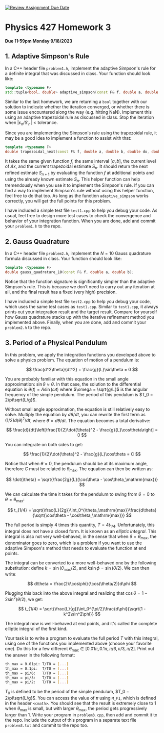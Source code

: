 [![Review Assignment Due Date](https://classroom.github.com/assets/deadline-readme-button-24ddc0f5d75046c5622901739e7c5dd533143b0c8e959d652212380cedb1ea36.svg)](https://classroom.github.com/a/UbKmb7g4)
# Physics 427 Homework 3

__Due 11:59pm Monday 9/18/2023__

## 1. Adaptive Simpson's Rule

In a C++ header file `problem1.h`, implement the adaptive Simpson's rule for a definite integral that was discussed in class. Your function should look like:

``` c++
template <typename F>
std::tuple<bool, double> adaptive_simpson(const F& f, double a, double b, double tolerance);
```

Similar to the last homework, we are returning a `bool` together with our solution to indicate whether the iteration converged, or whether there is some issue encountered along the way (e.g. hitting NaN). Implement this using an adaptive trapezoidal rule as discussed in class. Stop the iteration when $|\varepsilon_n/S'_n| < \mathrm{tolerance}$.

Since you are implementing the Simpson's rule using the trapezoidal rule, it may be a good idea to implement a function to assist with that:

``` c++
template <typename F>
double trapezoidal_next(const F& f, double a, double b, double dx, double Sn);
```

It takes the same given function $f$, the same interval $[a, b]$, the current level of $\Delta x$, and the current trapezoidal estimate $S_n$. It should return the next refined estimate $S_{n+1}$ by evaluating the function $f$ at additional points and using the already known estimate $S_n$. This helper function can help tremendously when you use it to implement the Simpson's rule. If you can find a way to implement Simpson's rule without using this helper function, feel free to do that too. As long as the function `adaptive_simpson` works correctly, you will get the full points for this problem.

I have included a simple test file `test1.cpp` to help you debug your code. As usual, feel free to design more test cases to check the convergence and behavior of your integration function. When you are done, add and commit your `problem1.h` to the repo.

## 2. Gauss Quadrature

In a C++ header file `problem2.h`, implement the $N = 10$ Gauss quadrature formula discussed in class. Your function should look like:

``` c++
template <typename F>
double gauss_quadrature_10(const F& f, double a, double b);
```

Notice that the function signature is significantly simpler than the adaptive Simpson's rule. This is because we don't need to carry out any iteration at all, and the final result has a fixed (very high) precision.

I have included a simple test file `test2.cpp` to help you debug your code, which uses the same test cases as `test1.cpp`. Similar to `test1.cpp`, it always prints out your integration result and the target result. Compare for yourself how Gauss quadrature stacks up with the iterative refinement method you implemented above. Finally, when you are done, add and commit your `problem2.h` to the repo.

## 3. Period of a Physical Pendulum

In this problem, we apply the integration functions you developed above to solve a physics problem. The equation of motion of a pendulum is:

$$
\frac{d^2\theta}{dt^2} + \frac{g}{L}\sin\theta = 0
$$

You are probably familiar with this equation in the small angle approximation: $\sin\theta\approx \theta$. In that case, the solution to the differential equation is $\theta(t) = A\sin(\omega t)$ where $\omega = \sqrt{g/L}$ is the angular frequency of the simple pendulum. The period of this pendulum is $T_0 = 2\pi\sqrt{L/g}$.

Without small angle approximation, the equation is still relatively easy to solve. Multiply the equation by $d\theta/dt$, you can rewrite the first term as $(1/2)d(\dot{\theta})^2/dt$, where $\dot{\theta} = d\theta/dt$. The equation becomes a total derivative:

$$
\frac{d}{dt}\left[\frac{1}{2}\dot{\theta}^2 - \frac{g}{L}\cos\theta\right] = 0
$$

You can integrate on both sides to get:

$$
\frac{1}{2}\dot{\theta}^2 - \frac{g}{L}\cos\theta = C
$$

Notice that when $\dot{\theta} = 0$, the pendulum should be at its maximum angle, therefore $C$ must be related to $\theta_\mathrm{max}$. The equation can then be written as:

$$
\dot{\theta} = \sqrt{\frac{2g}{L}(\cos\theta - \cos\theta_\mathrm{max})}
$$

We can calculate the time it takes for the pendulum to swing from $\theta = 0$ to $\theta = \theta_\mathrm{max}$:

$$
t_{1/4} = \sqrt{\frac{L}{2g}}\int_0^{\theta_\mathrm{max}}\frac{d\theta}{\sqrt{\cos\theta - \cos\theta_\mathrm{max}}}
$$

The full period is simply 4 times this quantity, $T = 4t_{1/4}$. Unfortunately, this integral does not have a closed form. It is known as an _elliptic integral_. This integral is also not very well-behaved, in the sense that when $\theta = \theta_\mathrm{max}$, the denominator goes to zero, which is a problem if you want to use the adaptive Simpson's method that needs to evaluate the function at end points.

The integral can be converted to a more well-behaved one by the following substitution: define $k = \sin(\theta_\mathrm{max}/2)$, and $k\sin\phi = \sin(\theta/2)$. We can then write:

$$
d\theta = \frac{2k\cos\phi}{\cos(\theta/2)}d\phi
$$

Plugging this back into the above integral and realizing that $\cos\theta = 1 - 2\sin^2(\theta/2)$, we get:

$$
t_{1/4} = \sqrt{\frac{L}{g}}\int_0^{\pi/2}\frac{d\phi}{\sqrt{1 - k^2\sin^2\phi}}
$$

The integral now is well-behaved at end points, and it's called the complete elliptic integral of the first kind.

Your task is to write a program to evaluate the full period $T$ with this integral, using one of the functions you implemented above (choose your favorite one). Do this for a few different $\theta_\mathrm{max}\in [0.01\pi, 0.1\pi, \pi/6, \pi/3, \pi/2]$. Print out the answer in the following format:

``` sh
th_max = 0.01pi: T/T0 = [...]
th_max = 0.1pi:  T/T0 = [...]
th_max = pi/6:   T/T0 = [...]
th_max = pi/3:   T/T0 = [...]
th_max = pi/2:   T/T0 = [...]
```

$T_0$ is defined to be the period of the simple pendulum, $T_0 = 2\pi\sqrt{L/g}$. You can access the value of $\pi$ using `M_PI`, which is defined in the header `<cmath>`. You should see that the result is extremely close to 1 when $\theta_\mathrm{max}$ is small, but with larger $\theta_\mathrm{max}$, the period gets progressively larger than 1. Write your program in `problem3.cpp`, then add and commit it to the repo. Include the output of this program in a separate text file `problem3.txt` and commit to the repo too.
